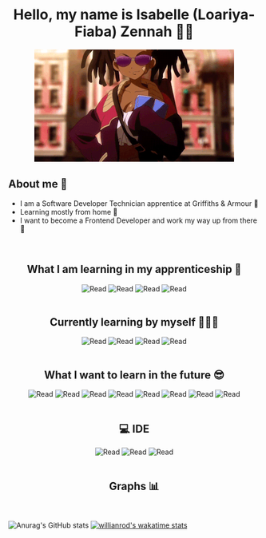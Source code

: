 <h1 align="center"> Hello, my name is Isabelle (Loariya-Fiaba) Zennah 👋🏽 </h1>
<p align="center">
  <img src="girl_gif.gif?raw=true" alt="Sublime's custom image"/>
</p>

## About me 🍧

- I am a Software Developer Technician apprentice at Griffiths & Armour 🏢
- Learning mostly from home 🏡
- I want to become a Frontend Developer and work my way up from there 🌠
<br>

<h2 align="center"> What I am learning in my apprenticeship 📑 </h2>
<div align="center">
  <img src="https://img.shields.io/badge/c%23-%23239120.svg?style=for-the-badge&logo=c-sharp&logoColor=white" alt="Read"/> 
  <img src="https://img.shields.io/badge/Microsoft%20SQL%20Sever-CC2927?style=for-the-badge&logo=microsoft%20sql%20server&logoColor=white" alt="Read"/> 
  <img src="https://img.shields.io/badge/.NET-5C2D91?style=for-the-badge&logo=.net&logoColor=white" alt="Read"/>
  <img src="https://img.shields.io/badge/bootstrap-%23563D7C.svg?style=for-the-badge&logo=bootstrap&logoColor=white" alt="Read"/>
</div>
<br>

<h2 align="center"> Currently learning by myself 🧑🏽‍💻 </h2>
<div align="center">
  <img src="https://img.shields.io/badge/html5-%23E34F26.svg?style=for-the-badge&logo=html5&logoColor=white" alt="Read"/> 
  <img src="https://img.shields.io/badge/javascript-%23323330.svg?style=for-the-badge&logo=javascript&logoColor=%23F7DF1E" alt="Read"/> 
  <img src="https://img.shields.io/badge/python-3670A0?style=for-the-badge&logo=python&logoColor=ffdd54" alt="Read"/>
    <img src="https://img.shields.io/badge/css3-%231572B6.svg?style=for-the-badge&logo=css3&logoColor=white" alt="Read"/>
</div>
<br>

<h2 align="center"> What I want to learn in the future 😎</h2>
<div align="center">
  <img src="https://img.shields.io/badge/react-%2320232a.svg?style=for-the-badge&logo=react&logoColor=%2361DAFB" alt="Read"/> 
  <img src="https://img.shields.io/badge/vuejs-%2335495e.svg?style=for-the-badge&logo=vuedotjs&logoColor=%234FC08D" alt="Read"/> 
  <img src="https://img.shields.io/badge/yarn-%232C8EBB.svg?style=for-the-badge&logo=yarn&logoColor=white" alt="Read"/>
  <img src="https://img.shields.io/badge/angular.js-%23E23237.svg?style=for-the-badge&logo=angularjs&logoColor=white" alt="Read"/> 
  <img src="https://img.shields.io/badge/django-%23092E20.svg?style=for-the-badge&logo=django&logoColor=white" alt="Read"/> 
  <img src="https://img.shields.io/badge/express.js-%23404d59.svg?style=for-the-badge&logo=express&logoColor=%2361DAFB" alt="Read"/>
  <img src="https://img.shields.io/badge/node.js-6DA55F?style=for-the-badge&logo=node.js&logoColor=white" alt="Read"/> 
  <img src="https://img.shields.io/badge/SASS-hotpink.svg?style=for-the-badge&logo=SASS&logoColor=white" alt="Read"/>
</div>
<br>

<h2 align="center"> 💻 IDE </h2>
<div align="center">
  <img src="https://img.shields.io/badge/replit-667881?style=for-the-badge&logo=replit&logoColor=white" alt="Read"/> 
  <img src="https://img.shields.io/badge/Visual_Studio-5C2D91?style=for-the-badge&logo=visual%20studio&logoColor=white" alt="Read"/> 
  <img src="https://img.shields.io/badge/Visual_Studio_Code-0078D4?style=for-the-badge&logo=visual%20studio%20code&logoColor=white" alt="Read"/>
</div>
<br>

<h2 align="center"> Graphs 📊 </h2>
<br>

![Anurag's GitHub stats](https://github-readme-stats.vercel.app/api?username=xiacodes&show_icons=true&theme=dracula)
[![willianrod's wakatime stats](https://github-readme-stats.vercel.app/api/wakatime?username=xiacodes)](https://github.com/anuraghazra/github-readme-stats)

